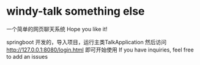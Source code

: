 # windy-talk something else
一个简单的网页聊天系统 Hope you like it!

springboot 开发的，导入项目，运行主类TalkApplication 然后访问 http://127.0.0.1:8080/login.html 即可开始使用
If you have inquiries, feel free to add an issues
